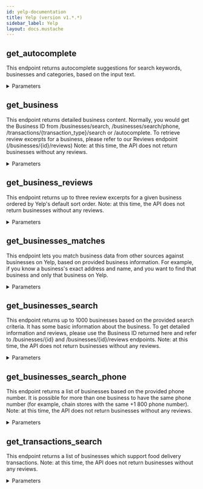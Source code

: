 ```yaml
---
id: yelp-documentation
title: Yelp (version v1.*.*)
sidebar_label: Yelp
layout: docs.mustache
---
```


## get_autocomplete

This endpoint returns autocomplete suggestions for search keywords, businesses and categories, based on the input text.

<details><summary>Parameters</summary>

### text (required)

Text to return autocomplete suggestions for.

**Type:** string

### latitude

Required if location is not provided. Latitude of the location you want to search nearby.

**Type:** number

### locale

List of supported locales https://www.yelp.com/developers/documentation/v3/supported_locales. Defaults to en_US.

**Type:** string

### longitude

Required if location is not provided. Longitude of the location you want to search nearby.

**Type:** number

</details>

## get_business

This endpoint returns detailed business content. Normally, you would get the Business ID from /businesses/search, /businesses/search/phone, /transactions/{transaction_type}/search or /autocomplete. To retrieve review excerpts for a business, please refer to our Reviews endpoint (/businesses/{id}/reviews) Note: at this time, the API does not return businesses without any reviews.

<details><summary>Parameters</summary>

### id (required)

**Type:** string

### locale

List of supported locales https://www.yelp.com/developers/documentation/v3/supported_locales. Defaults to en_US.

**Type:** string

</details>

## get_business_reviews

This endpoint returns up to three review excerpts for a given business ordered by Yelp's default sort order. Note: at this time, the API does not return businesses without any reviews.

<details><summary>Parameters</summary>

### id (required)

**Type:** string

### locale

List of supported locales https://www.yelp.com/developers/documentation/v3/supported_locales. Defaults to en_US.

**Type:** string

</details>

## get_businesses_matches

This endpoint lets you match business data from other sources against businesses on Yelp, based on provided business information. For example, if you know a business's exact address and name, and you want to find that business and only that business on Yelp.

<details><summary>Parameters</summary>

### address1 (required)

The first line of the business’s address. Maximum length is 64; only digits, letters, spaces, and ­’/#&amp;,.: are allowed. The empty string '' is allowed; this will specifically match certain service businesses that have no street address.

**Type:** string

### city (required)

The city of the business. Maximum length is 64; only digits, letters, spaces, and ­’.() are allowed.

**Type:** string

### country (required)

The ISO 3166-1 alpha-2 country code of this business. Maximum length is 2.

**Type:** string

### name (required)

The name of the business. Maximum length is 64; only digits, letters, spaces, and !#$%&amp;+,­./:?@'are allowed.

**Type:** string

### state (required)

The ISO 3166-2 (with a few exceptions) state code of this business. Maximum length is 3.

**Type:** string

### address2

The second line of the business’s address. Maximum length is 64; only digits, letters, spaces, and ­’/#&amp;,.: are allowed

**Type:** string

### address3

The third line of the business’s address. Maximum length is 64; only digits, letters, spaces, and ­’/#&amp;,.: are allowed

**Type:** string

### latitude

Required if location is not provided. Latitude of the location you want to search nearby.

**Type:** number

### limit

Maximum number of business results to return. By default, it will return 3. Maximum is 10.

**Type:** integer

### longitude

Required if location is not provided. Longitude of the location you want to search nearby.

**Type:** number

### match_threshold

Specifies whether a match quality threshold should be applied to the matched businesses. Must be either 'default' or 'none'. default: Apply a match quality threshold such that only very closely matching businesses will be returned. none: Do not apply any match quality threshold; all potential business matches will be returned. If this param is not included in a request, 'default' will be used.

**Type:** string

### phone

The phone number of the business which can be submitted as (a) locally ­formatted with digits only (e.g., 016703080) or (b) internationally­ formatted with a leading + sign and digits only after (+35316703080). Maximum length is 32.

**Type:** string

### yelp_business_id

Unique Yelp identifier of the business if available. Used as a hint when finding a matching business.

**Type:** string

### zip_code

The Zip code of this business.

**Type:** string

</details>

## get_businesses_search

This endpoint returns up to 1000 businesses based on the provided search criteria. It has some basic information about the business. To get detailed information and reviews, please use the Business ID returned here and refer to /businesses/{id} and /businesses/{id}/reviews endpoints. Note: at this time, the API does not return businesses without any reviews.

<details><summary>Parameters</summary>

### attributes

Try these additional filters to return specific search results! hot_and_new - popular businesses which recently joined Yelp. request_a_quote - businesses which actively reply to Request a Quote inquiries. reservation - businesses with Yelp Reservations bookings enabled on their profile page. waitlist_reservation - businesses with Yelp Waitlist bookings enabled on their profile screen (iOS/Android). cashback - businesses offering Yelp Cash Back to in-house customers. deals - businesses offering Yelp Deals on their profile page. gender_neutral_restrooms - businesses which provide gender neutral restrooms. You can combine multiple attributes by providing a comma separated like "attribute1,attribute2". If multiple attributes are used, only businesses that satisfy ALL attributes will be returned in search results. For example, the attributes "hot_and_new,cashback" will return businesses that are Hot and New AND offer Cash Back.

**Type:** string

### categories

Categories to filter the search results with. https://www.yelp.com/developers/documentation/v3/all_category_list The category filter can be a list of comma delimited categories. For example, "bars,french" will filter by Bars OR French. The category identifier should be used (for example "discgolf", not "Disc Golf").

**Type:** string

### latitude

Required if location is not provided. Latitude of the location you want to search nearby.

**Type:** number

### locale

List of supported locales https://www.yelp.com/developers/documentation/v3/supported_locales. Defaults to en_US.

**Type:** string

### location

Required if either latitude or longitude is not provided. Specifies the combination of "address, neighborhood, city, state or zip, optional country" to be used when searching for businesses.

**Type:** string

### longitude

Required if location is not provided. Longitude of the location you want to search nearby.

**Type:** number

### open_at

An integer represending the Unix time in the same timezone of the search location. If specified, it will return business open at the given time. Notice that open_at and open_now cannot be used together.

**Type:** integer

### open_now

Default to false. When set to true, only return the businesses open now. Notice that open_at and open_now cannot be used together.

**Type:** boolean

### price

Pricing levels to filter the search result with: 1 = $, 2 = $$, 3 = $$$, 4 = $$$$. The price filter can be a list of comma delimited pricing levels. For example, "1, 2, 3" will filter the results to show the ones that are $, $$, or $$$.

**Type:** string

### radius

Search radius in meters. If the value is too large, a AREA_TOO_LARGE error may be returned. The max value is 40000 meters (about 25 miles).

**Type:** number

### sort_by

Sort the results by one of the these modes: best_match, rating, review_count or distance. By default it's best_match. The rating sort is not strictly sorted by the rating value, but by an adjusted rating value that takes into account the number of ratings, similar to a bayesian average. This is so a business with 1 rating of 5 stars doesn’t immediately jump to the top.

**Type:** string

### term

Search term (e.g. "food", "restaurants"). If term isn’t included we search everything. The term keyword also accepts business names such as "Starbucks".

**Type:** string

</details>

## get_businesses_search_phone

This endpoint returns a list of businesses based on the provided phone number. It is possible for more than one business to have the same phone number (for example, chain stores with the same +1 800 phone number). Note: at this time, the API does not return businesses without any reviews.

<details><summary>Parameters</summary>

### phone (required)

Phone number of the business you want to search for. It must start with + and include the country code, like +14159083801.

**Type:** number

</details>

## get_transactions_search

This endpoint returns a list of businesses which support food delivery transactions. Note: at this time, the API does not return businesses without any reviews.

<details><summary>Parameters</summary>

### latitude

Required if location is not provided. Latitude of the location you want to search nearby.

**Type:** number

### location

Required if either latitude or longitude is not provided. Specifies the combination of "address, neighborhood, city, state or zip, optional country" to be used when searching for businesses.

**Type:** string

### longitude

Required if location is not provided. Longitude of the location you want to search nearby.

**Type:** number

</details>

